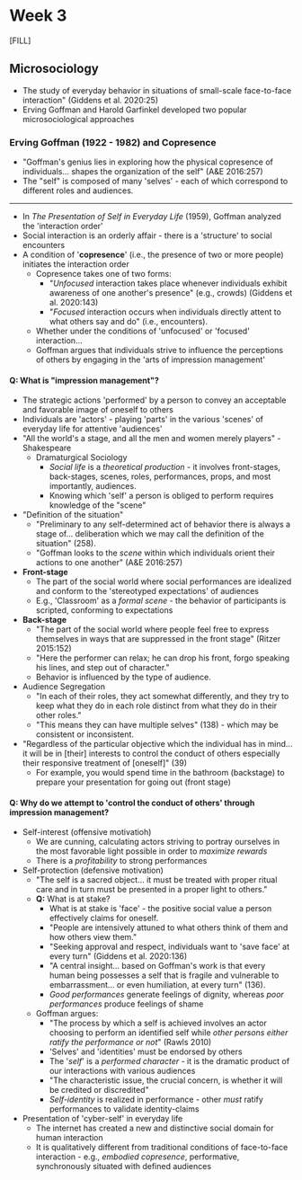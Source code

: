 # Week 3
[FILL]

## Microsociology
* The study of everyday behavior in situations of small-scale face-to-face interaction" (Giddens et al. 2020:25)
* Erving Goffman and Harold Garfinkel developed two popular microsociological approaches
### Erving Goffman (1922 - 1982) and Copresence
* "Goffman's genius lies in exploring how the physical copresence of individuals... shapes the organization of the self" (A&E 2016:257)
* The "self" is composed of many 'selves' - each of which correspond to different roles and audiences.

---

* In *The Presentation of Self in Everyday Life* (1959), Goffman analyzed the 'interaction order'
* Social interaction is an orderly affair - there is a 'structure' to social encounters
* A condition of '**copresence**' (i.e., the presence of two or more people) initiates the interaction order
  * Copresence takes one of two forms:
    * "*Unfocused* interaction takes place whenever individuals exhibit awareness of one another's presence" (e.g., crowds) (Giddens et al. 2020:143)
    * "*Focused* interaction occurs when individuals directly attent to what others say and do" (i.e., encounters).
  * Whether under the conditions of 'unfocused' or 'focused' interaction...
  * Goffman argues that individuals strive to influence the perceptions of others by engaging in the 'arts of impression management'
#### Q: What is "impression management"?
* The strategic actions 'performed' by a person to convey an acceptable and favorable image of oneself to others
* Individuals are 'actors' - playing 'parts' in the various 'scenes' of everyday life for attentive 'audiences'
* "All the world's a stage, and all the men and women merely players" - Shakespeare
  * Dramaturgical Sociology
    * *Social life* is a *theoretical production* - it involves front-stages, back-stages, scenes, roles, performances, props, and most importantly, audiences.
    * Knowing which 'self' a person is obliged to perform requires knowledge of the "scene"
* "Definition of the situation"
  * "Preliminary to any self-determined act of behavior there is always a stage of... deliberation which we may call the definition of the situation" (258).
  * "Goffman looks to the *scene* within which individuals orient their actions to one another" (A&E 2016:257)
* **Front-stage**
  * The part of the social world where social performances are idealized and conform to the 'stereotyped expectations' of audiences
  * E.g., 'Classroom' as a *formal scene* - the behavior of participants is scripted, conforming to expectations
* **Back-stage**
  * "The part of the social world where people feel free to express themselves in ways that are suppressed in the front stage" (Ritzer 2015:152)
  * "Here the performer can relax; he can drop his front, forgo speaking his lines, and step out of character."
  * Behavior is influenced by the type of audience.
* Audience Segregation
  * "In each of their roles, they act somewhat differently, and they try to keep what they do in each role distinct from what they do in their other roles."
  * "This means they can have multiple selves" (138) - which may be consistent or inconsistent.
* "Regardless of the particular objective which the individual has in mind... it will be in [their\] interests to control the conduct of others especially their responsive treatment of [oneself\]" (39)
  * For example, you would spend time in the bathroom (backstage) to prepare your presentation for going out (front stage)
#### Q: Why do we attempt to 'control the conduct of others' through impression management?
* Self-interest (offensive motivatioh)
  * We are cunning, calculating actors striving to portray ourselves in the most favorable light possible in order to *maximize rewards*
  * There is a *profitability* to strong performances
* Self-protection (defensive motivation)
  * "The self is a sacred object... it must be treated with proper ritual care and in turn must be presented in a proper light to others."
  * **Q:** What is at stake?
    * What is at stake is 'face' - the positive social value a person effectively claims for oneself.
    * "People are intensively attuned to what others think of them and how others view them."
    * "Seeking approval and respect, individuals want to 'save face' at every turn" (Giddens et al. 2020:136)
    * "A central insight... based on Goffman's work is that every human being possesses a self that is fragile and vulnerable to embarrassment... or even humiliation, at every turn" (136).
    * *Good performances* generate feelings of dignity, whereas *poor performances* produce feelings of shame
  * Goffman argues:
    * "The process by which a self is achieved involves an actor choosing to perform an identified self while *other persons either ratify the performance or not*" (Rawls 2010)
    * 'Selves' and 'identities' must be endorsed by others
    * The '*self*' is a *performed character* - it is the dramatic product of our interactions with various audiences
    * "The characteristic issue, the crucial concern, is whether it will be credited or discredited"
    * *Self-identity* is realized in performance - other *must* ratify performances to validate identity-claims
* Presentation of 'cyber-self' in everyday life
  * The internet has created a new and distinctive social domain for human interaction
  * It is qualitatively different from traditional conditions of face-to-face interaction - e.g., *embodied copresence*, performative, synchronously situated with defined audiences
